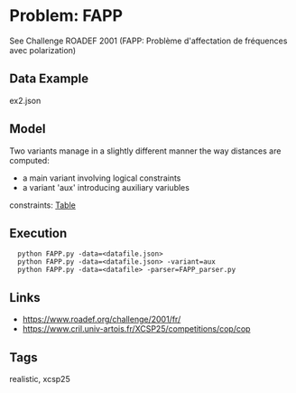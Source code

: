 # Problem: FAPP

See Challenge ROADEF 2001 (FAPP: Problème d'affectation de fréquences avec polarization)

## Data Example
  ex2.json

## Model
  Two variants manage in a slightly different manner the way distances are computed:
  - a main variant involving logical constraints
  - a variant 'aux' introducing auxiliary variubles

  constraints: [Table](https://pycsp.org/documentation/constraints/Table)

## Execution
```
  python FAPP.py -data=<datafile.json>
  python FAPP.py -data=<datafile.json> -variant=aux
  python FAPP.py -data=<datafile> -parser=FAPP_parser.py
```

## Links
  - https://www.roadef.org/challenge/2001/fr/
  - https://www.cril.univ-artois.fr/XCSP25/competitions/cop/cop

## Tags
  realistic, xcsp25
